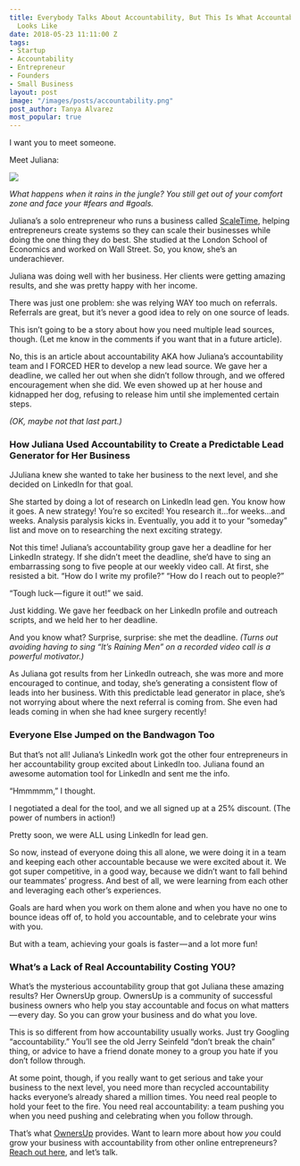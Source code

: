 ```yaml
---
title: Everybody Talks About Accountability, But This Is What Accountability Really
  Looks Like
date: 2018-05-23 11:11:00 Z
tags:
- Startup
- Accountability
- Entrepreneur
- Founders
- Small Business
layout: post
image: "/images/posts/accountability.png"
post_author: Tanya Alvarez
most_popular: true
---
```


I want you to meet someone.

Meet Juliana:

<image src="/images/posts/accountability.png" />

<span class="small">_What happens when it rains in the jungle? You still get out of your comfort zone and face your #fears and #goals._</span>

Juliana’s a solo entrepreneur who runs a business called [ScaleTime](http://scaletime.co/), helping entrepreneurs create systems so they can scale their businesses while doing the one thing they do best. She studied at the London School of Economics and worked on Wall Street. So, you know, she’s an underachiever.

Juliana was doing well with her business. Her clients were getting amazing results, and she was pretty happy with her income.

There was just one problem: she was relying WAY too much on referrals. Referrals are great, but it’s never a good idea to rely on one source of leads.

This isn’t going to be a story about how you need multiple lead sources, though. (Let me know in the comments if you want that in a future article).

No, this is an article about accountability AKA how Juliana’s accountability team and I FORCED HER to develop a new lead source. We gave her a deadline, we called her out when she didn’t follow through, and we offered encouragement when she did. We even showed up at her house and kidnapped her dog, refusing to release him until she implemented certain steps.

_(OK, maybe not that last part.)_

### How Juliana Used Accountability to Create a Predictable Lead Generator for Her Business

JJuliana knew she wanted to take her business to the next level, and she decided on LinkedIn for that goal.

She started by doing a lot of research on LinkedIn lead gen. You know how it goes. A new strategy! You’re so excited! You research it…for weeks…and weeks. Analysis paralysis kicks in. Eventually, you add it to your “someday” list and move on to researching the next exciting strategy.

Not this time! Juliana’s accountability group gave her a deadline for her LinkedIn strategy. If she didn’t meet the deadline, she’d have to sing an embarrassing song to five people at our weekly video call. At first, she resisted a bit. “How do I write my profile?” “How do I reach out to people?”

“Tough luck — figure it out!” we said.

Just kidding. We gave her feedback on her LinkedIn profile and outreach scripts, and we held her to her deadline.

And you know what? Surprise, surprise: she met the deadline. _(Turns out avoiding having to sing “It’s Raining Men” on a recorded video call is a powerful motivator.)_

As Juliana got results from her LinkedIn outreach, she was more and more encouraged to continue, and today, she’s generating a consistent flow of leads into her business. With this predictable lead generator in place, she’s not worrying about where the next referral is coming from. She even had leads coming in when she had knee surgery recently!

### Everyone Else Jumped on the Bandwagon Too

But that’s not all! Juliana’s LinkedIn work got the other four entrepreneurs in her accountability group excited about LinkedIn too. Juliana found an awesome automation tool for LinkedIn and sent me the info.

“Hmmmmm,” I thought.

I negotiated a deal for the tool, and we all signed up at a 25% discount. (The power of numbers in action!)

Pretty soon, we were ALL using LinkedIn for lead gen.

So now, instead of everyone doing this all alone, we were doing it in a team and keeping each other accountable because we were excited about it. We got super competitive, in a good way, because we didn’t want to fall behind our teammates’ progress. And best of all, we were learning from each other and leveraging each other’s experiences.

Goals are hard when you work on them alone and when you have no one to bounce ideas off of, to hold you accountable, and to celebrate your wins with you.

But with a team, achieving your goals is faster — and a lot more fun!

### What’s a Lack of Real Accountability Costing YOU?

What’s the mysterious accountability group that got Juliana these amazing results? Her OwnersUp group. OwnersUp is a community of successful business owners who help you stay accountable and focus on what matters — every day. So you can grow your business and do what you love.

This is so different from how accountability usually works. Just try Googling “accountability.” You’ll see the old Jerry Seinfeld “don’t break the chain” thing, or advice to have a friend donate money to a group you hate if you don’t follow through.

At some point, though, if you really want to get serious and take your business to the next level, you need more than recycled accountability hacks everyone’s already shared a million times. You need real people to hold your feet to the fire. You need real accountability: a team pushing you when you need pushing and celebrating when you follow through.

That’s what [OwnersUp](https://ownersup.com/) provides. Want to learn more about how _you_ could grow your business with accountability from other online entrepreneurs? [Reach out here](https://ownersup.com/apply), and let’s talk.